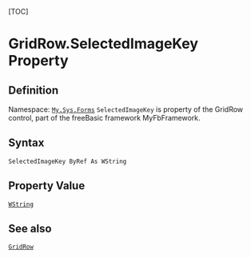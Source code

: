 [TOC]
# GridRow.SelectedImageKey Property

## Definition
Namespace: [`My.Sys.Forms`](My.Sys.Forms.md)
`SelectedImageKey` is property of the GridRow control, part of the freeBasic framework MyFbFramework.
## Syntax
```freeBasic
SelectedImageKey ByRef As WString
```
## Property Value
[`WString`]("https://www.freebasic.net/wiki/KeyPgWString")
## See also
[`GridRow`](GridRow.md)
